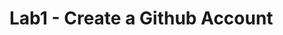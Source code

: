 <!DOCTYPE html>
<html>
  <head>
    <title>Lab1 - Create a Github Account</title>
  </head>
  <body>
  <h1>Lab1 - Create a Github Account</h1>

  </body>
</html>

